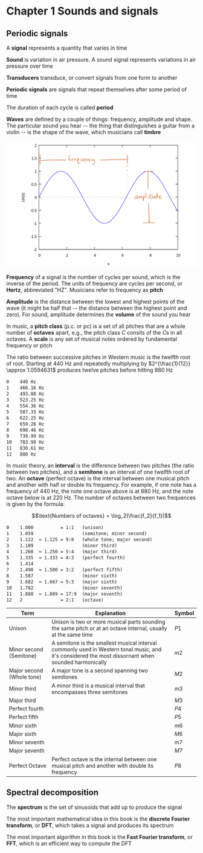 # Chapter 1 Sounds and signals

## Periodic signals

A **signal** represents a quantity that varies in time

**Sound** is variation in air pressure. A sound signal represents variations in air pressure over time

**Transducers** transduce, or convert signals from one form to another

**Periodic signals** are signals that repeat themselves after some period of time

The duration of each cycle is called **period**

**Waves** are defined by a couple of things: frequency, amplitude and shape. The particular sound you hear -- the thing that distinguishes a guitar from a violin -- is the shape of the wave, which musicians call **timbre**

![sine wave](./FILES/01-sounds-and-signals.md/2f4de505.png)

**Frequency** of a signal is the number of cycles per sound, which is the inverse of the period. The units of frequency are cycles per second, or **Hertz**, abbreviated "HZ". Musicians refer to frequency as **pitch**

**Amplitude** is the distance between the lowest and highest points of the wave (it might be half that -- the distance between the highest point and zero). For sound, amplitude determines the **volume** of the sound you hear


In music, a **pitch class** (p.c. or pc) is a set of all pitches that are a whole number of **octaves** apart, e.g., the pitch class $C$ consits of the $C$s in all octaves. A **scale** is any set of musical notes ordered by fundamental frequency or pitch

The ratio between successive pitches in Western music is the twelfth root of root. Starting at 440 Hz and repeatedly multiplying by $2^{\frac{1}{12}} \approx 1.0594631$ produces twelve pitches before hitting 880 Hz

```
0    440 Hz
1    466.16 Hz
2    493.88 Hz
3    523.25 Hz
4    554.36 Hz
5    587.33 Hz
6    622.25 Hz
7    659.26 Hz
8    698.46 Hz
9    739.99 Hz
10   783.99 Hz
11   830.61 Hz
12   880 Hz
```
In music theory, an **interval** is the difference between two pitches (the ratio between two pitches), and a **semitone** is an interval of one twelfth root of two. An **octave** (perfect octave) is the interval between one musical pitch and another with half or double its frequency. For example, if one note has a frequency of 440 Hz, the note one octave above is at 880 Hz, and the note octave below is at 220 Hz. The number of octaves between two frequences is given by the formula:

$$\text{Numbers of octaves} = \log_2(\frac{f_2}{f_1})$$

```
0    1.000          = 1:1   (unison)
1    1.059                  (semitone; minor second)
2    1.122  ≈ 1.125 = 9:8   (whole tone; major second)
3    1.189                  (minor third)
4    1.260  ≈ 1.250 = 5:4   (major third)
5    1.335  ≈ 1.333 = 4:3   (perfect fourth)
6    1.414
7    1.498  ≈ 1.500 = 3:2   (perfect fifth)
8    1.587                  (minor sixth)
9    1.682  ≈ 1.667 = 5:3   (major sixth)
10   1.782                  (minor seventh)
11   1.888  ≈ 1.889 = 17:9  (major seventh)
12   2              = 2:1   (octave)
```

| Term | Explanation | Symbol |
| -- | -- | -- |
| Unison | Unison is two or more musical parts sounding the same pitch or at an octave internal, usually at the same time | $P1$ |
| Minor second (Semitone) | A semitone is the smallest musical interval commonly used in Western tonal music, and it's considered the most dissornant when sounded harmonically | $m2$ |
| Major second (Whole tone) | A major tone is a second spanning two semitones | $M2$|
| Minor third | A minor third is a musical interval that encompasses three semitones | $m3$ |
| Major third |  | $M3$ |
| Perfect fourth | | $P4$ |
| Perfect fifth | | $P5$ |
| Minor sixth | | $m6$ |
| Major sixth | | $M6$ |
| Minor seventh | | $m7$ |
| Major seventh | | $M7$ |
| Perfect Octave | Perfect octave is the internal between one musical pitch and another with double its frequency | $P8$ |

## Spectral decomposition

The **spectrum** is the set of sinusoids that add up to produce the signal

The most important mathematical idea in this book is the **discrete Fourier transform**, or **DFT**, which takes a signal and produces its spectrum

The most important algorithm in this book is the **Fast Fourier transform**, or **FFT**, which is an efficient way to compute the DFT

